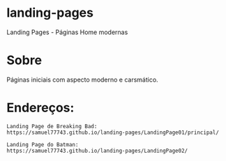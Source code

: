 # landing-pages
 Landing Pages - Páginas Home modernas

# Sobre
Páginas iniciais com aspecto moderno e carsmático.

# Endereços:
    Landing Page de Breaking Bad:
    https://samuel77743.github.io/landing-pages/LandingPage01/principal/

    Landing Page do Batman:
    https://samuel77743.github.io/landing-pages/LandingPage02/
   